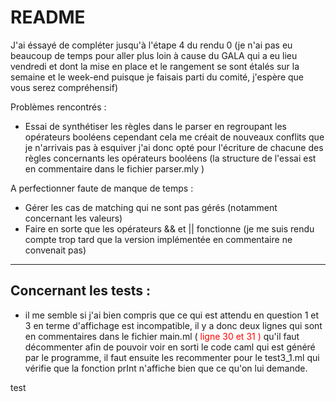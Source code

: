 # README

J'ai éssayé de compléter jusqu'à l'étape 4 du rendu 0  (je n'ai pas eu beaucoup de temps pour aller plus loin à cause du GALA qui a eu lieu vendredi et dont la mise en place et le rangement se sont étalés sur la semaine et le week-end puisque je faisais parti du comité, j'espère que vous serez compréhensif)

Problèmes rencontrés  : 
- Essai de synthétiser les règles dans le parser en regroupant les opérateurs  booléens cependant cela me créait de nouveaux conflits que je n'arrivais pas à esquiver j'ai donc opté pour l'écriture de chacune des règles concernants les opérateurs booléens (la structure de l'essai est en commentaire dans le fichier parser.mly )

A perfectionner faute de manque de temps : 
- Gérer les cas de matching qui ne sont pas gérés (notamment concernant les valeurs)
- Faire en sorte que les opérateurs && et || fonctionne (je me suis rendu compte trop tard que la version implémentée en commentaire ne convenait pas)

---
## Concernant les tests : 
- il me semble si j'ai bien compris que ce qui est attendu en question 1 et 3 en terme d'affichage est incompatible, il y a donc deux lignes qui sont en commentaires dans le fichier main.ml (<font color = "red" > ligne 30 et 31 ) </font> qu'il faut décommenter afin de pouvoir voir en sorti le code caml qui est généré par le programme, il faut ensuite les recommenter pour le test3_1.ml qui vérifie que la fonction prInt n'affiche bien que ce qu'on lui demande. 

test 
